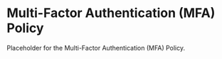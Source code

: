 # Multi-Factor Authentication (MFA) Policy

Placeholder for the Multi-Factor Authentication (MFA) Policy.
